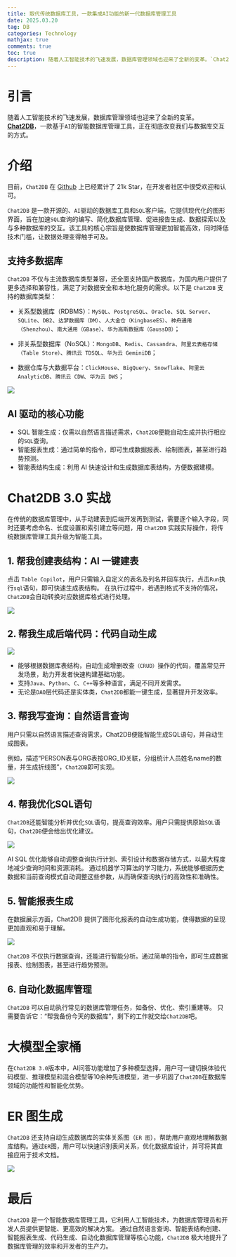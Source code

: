```yaml
---
title: 取代传统数据库工具，一款集成AI功能的新一代数据库管理工具
date: 2025.03.20
tag: DB
categories: Technology  
mathjax: true
comments: true
toc: true
description: 随着人工智能技术的飞速发展，数据库管理领域也迎来了全新的变革。`Chat2DB` 一款基于`AI`的智能数据库管理工具，正在彻底革新我们与数据库交互的方式。
---
```


# 引言
随着人工智能技术的飞速发展，数据库管理领域也迎来了全新的变革。[**Chat2DB**](https://chat2db-ai.com/)，一款基于`AI`的智能数据库管理工具，正在彻底改变我们与数据库交互的方式。

# 介绍
目前，`Chat2DB` 在 [Github](https://github.com/codePhiliaX/chat2db) 上已经累计了 21k Star，在开发者社区中很受欢迎和认可。

`Chat2DB` 是一款开源的、`AI`驱动的数据库工具和`SQL`客户端，它提供现代化的图形界面，旨在加速`SQL`查询的编写、简化数据库管理、促进报告生成、数据探索以及与多种数据库的交互。该工具的核心宗旨是使数据库管理更加智能高效，同时降低技术门槛，让数据处理变得触手可及。

## 支持多数据库
`Chat2DB` 不仅与主流数据库类型兼容，还全面支持国产数据库，为国内用户提供了更多选择和兼容性，满足了对数据安全和本地化服务的需求。以下是 `Chat2DB` 支持的数据库类型：

- 关系型数据库（RDBMS）：`MySQL`、`PostgreSQL`、`Oracle`、`SQL Server`、`SQLite`、`DB2`、`达梦数据库（DM）`、`人大金仓（KingbaseES）`、`神舟通用（Shenzhou）`、`南大通用（GBase）`、`华为高斯数据库（GaussDB）`；

- 非关系型数据库（NoSQL）：`MongoDB`、`Redis`、`Cassandra`、`阿里云表格存储（Table Store）`、`腾讯云 TDSQL`、`华为云 GeminiDB`；

- 数据仓库与大数据平台：`ClickHouse`、`BigQuery`、`Snowflake`、`阿里云 AnalyticDB`、`腾讯云 CDW`、`华为云 DWS`；

![](https://wyiyi.github.io/amber/contents/2024/chat2db_multi_db.png)


## AI 驱动的核心功能

- SQL 智能生成：仅需以自然语言描述需求，`Chat2DB`便能自动生成并执行相应的`SQL`查询。
- 智能报表生成：通过简单的指令，即可生成数据报表、绘制图表，甚至进行趋势预测。
- 智能表结构生成：利用 AI 快速设计和生成数据库表结构，方便数据建模。

# Chat2DB 3.0 实战
在传统的数据库管理中，从手动建表到后端开发再到测试，需要逐个输入字段，同时还要考虑命名、长度设置和索引建立等问题，用 `Chat2DB` 实践实际操作，将传统数据库管理工具升级为智能工具。

## 1. 帮我创建表结构：AI 一键建表

点击 `Table Copilot`，用户只需输入自定义的表名及列名并回车执行，点击`Run`执行`sql`语句，即可快速生成表结构。
在执行过程中，若遇到格式不支持的情况，`Chat2DB`会自动转换对应数据库格式进行处理。

![](https://wyiyi.github.io/amber/contents/2024/chat2db_create_table.png)

## 2. 帮我生成后端代码：代码自动生成

![](https://wyiyi.github.io/amber/contents/2024/chat2db_code_generate.png)

- 能够根据数据库表结构，自动生成增删改查`（CRUD）`操作的代码，覆盖常见开发场景，助力开发者快速构建基础功能。
- 支持`Java`、`Python`、`C`、`C++`等多种语言，满足不同开发需求。
- 无论是`DAO`层代码还是实体类，`Chat2DB`都能一键生成，显著提升开发效率。

## 3. 帮我写查询：自然语言查询
用户只需以自然语言描述查询需求，Chat2DB便能智能生成SQL语句，并自动生成图表。

例如，描述“PERSON表与ORG表按ORG_ID关联，分组统计人员姓名name的数量，并生成折线图”，`Chat2DB`即可实现。

![](https://wyiyi.github.io/amber/contents/2024/chat2db_sql.gif)

## 4. 帮我优化SQL语句
`Chat2DB`还能智能分析并优化`SQL`语句，提高查询效率。用户只需提供原始`SQL`语句，`Chat2DB`便会给出优化建议。

![](https://wyiyi.github.io/amber/contents/2024/chat2db_sql_yh.gif)

AI SQL 优化能够自动调整查询执行计划、索引设计和数据存储方式，以最大程度地减少查询时间和资源消耗。 
通过机器学习算法的学习能力，系统能够根据历史数据和当前查询模式自动调整这些参数，从而确保查询执行的高效性和准确性。

## 5. 智能报表生成
在数据展示方面，Chat2DB 提供了图形化报表的自动生成功能，使得数据的呈现更加直观和易于理解。

![](https://wyiyi.github.io/amber/contents/2024/chat2db_dashboard.png)

`Chat2DB` 不仅执行数据查询，还能进行智能分析。通过简单的指令，即可生成数据报表、绘制图表，甚至进行趋势预测。

## 6. 自动化数据库管理
`Chat2DB` 可以自动执行常见的数据库管理任务，如备份、优化、索引重建等。
只需要告诉它：“帮我备份今天的数据库”，剩下的工作就交给`Chat2DB`吧。

# 大模型全家桶
在`Chat2DB 3.0`版本中，AI问答功能增加了多种模型选择，用户可一键切换体验代码模型、推理模型和混合模型等10余种先进模型，进一步巩固了`Chat2DB`在数据库领域的功能性和智能化优势。

# ER 图生成
`Chat2DB` 还支持自动生成数据库的实体关系图（`ER 图`），帮助用户直观地理解数据库结构。通过`ER`图，用户可以快速识别表间关系，优化数据库设计，并可将其直接应用于技术文档。

![](https://wyiyi.github.io/amber/contents/2024/chat2db_er.png)

# 最后
`Chat2DB` 是一个智能数据库管理工具，它利用人工智能技术，为数据库管理员和开发人员提供更智能、更高效的解决方案。
通过自然语言查询、智能表结构创建、智能报表生成、代码生成、自动化数据库管理等核心功能，`Chat2DB` 极大地提升了数据库管理的效率和开发者的生产力。
